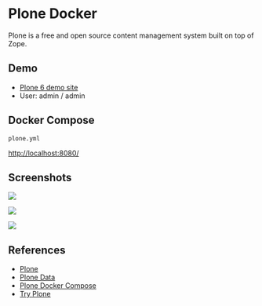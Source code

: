 # Plone Docker

Plone is a free and open source content management system built on top of Zope.

## Demo
- [Plone 6 demo site](https://6.demo.plone.org/)
- User: admin / admin

## Docker Compose
`plone.yml`

[http://localhost:8080/](http://localhost:8080/)

## Screenshots
![](https://docs.plone.org/_images/login-link.png)

![](https://docs.plone.org/_images/portlet-menu.png)

![](https://docs.plone.org/_images/workflow-advanced.png)

## References
- [Plone](https://hub.docker.com/_/plone)
- [Plone Data](https://docs.plone.org/manage/docker/docs/data/index.html)
- [Plone Docker Compose](https://docs.plone.org/manage/docker/docs/scaling/docker_compose.html)
- [Try Plone](https://plone.com/try-plone.html)